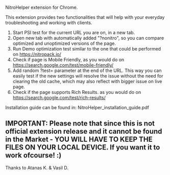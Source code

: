 NitroHelper extension for Chrome.

This extension provides two functionalities that will help with your everyday troubleshooting and working with clients.

1. Start PSI test for the current URL you are on, in a new tab.
2. Open new tab with automatically added "?nonitro", so you can compare optimized and unoptimized versions of the page.
3. Run Demo optimization test similar to the one that could be performed on https://nitropack.io/
4. Check if page is Mobile Friendly, as you would do on https://search.google.com/test/mobile-friendly/
5. Add random ?test= parameter at the end of the URL. This way you can easily test if the new settings will resolve the issue without the need for clearing the old cache, which may also reflect with bigger issue on live page.
6. Check if the page supports Rich Results. as you would do on https://search.google.com/test/rich-results/


Installation guide can be found in:
NitroHelper_installation_guide.pdf


IMPORTANT:
Please note that since this is not official extension release and it cannot be found in the Market - YOU WILL HAVE TO KEEP THE FILES ON YOUR LOCAL DEVICE. If you want it to work ofcourse! :) 
----
Thanks to Atanas K. & Vasil D. 

